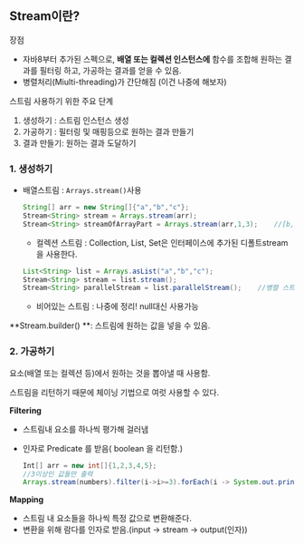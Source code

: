 ## Stream이란?

장점

- 자바8부터 추가된 스펙으로, **배열 또는 컬렉션 인스턴스에** 함수를 조합해 원하는 결과를 필터링 하고, 가공하는 결과를 얻을 수 있음.
- 병렬처리(Miulti-threading)가 간단해짐 (이건 나중에 해보자)

스트림 사용하기 위한 주요 단계

1. 생성하기 : 스트림 인스턴스 생성
2. 가공하기 : 필터링 및 매핑등으로 원하는 결과 만들기
3. 결과 만들기: 원하는 결과 도달하기



### 1. 생성하기

- 배열스트림 : `Arrays.stream()`사용

  ```java
  String[] arr = new String[]{"a","b","c"};
  Stream<String> stream = Arrays.stream(arr);
  Stream<String> streamOfArrayPart = Arrays.stream(arr,1,3);	//[b,c]
  ```

  - 컬렉션 스트림 : Collection, List, Set은 인터페이스에 추가된 디폴트stream을 사용한다.

  ```java
  List<String> list = Arrays.asList("a","b","c");
  Stream<String> stream = list.stream();
  Stream<String> parallelStream = list.parallelStream();	//병렬 스트림, 스트림 로직 내의 순서 없이 실행한다.
  ```

  - 비어있는 스트림 : 나중에 정리!  null대신 사용가능

**Stream.builder() **: 스트림에 원하는 값을 넣을 수 있음.



### 2. 가공하기

요소(배열 또는 컬렉션 등)에서 원하는 것을 뽑아낼 때 사용함.

스트림을 리턴하기 때문에 체이닝 기법으로 여럿 사용할 수 있다.



**Filtering** 

- 스트림내 요소를 하나씩 평가해 걸러냄

- 인자로 Predicate 를 받음( boolean 을 리턴함.)

  ```java
  Int[] arr = new int[]{1,2,3,4,5};
  //3이상인 값들만 출력
  Arrays.stream(numbers).filter(i->i>=3).forEach(i -> System.out.println(i));
  ```

**Mapping**

- 스트림 내 요소들을 하나씩 특정 값으로 변환해준다.
- 변환을 위해 람다를 인자로 받음.(input -> stream -> output(인자))

